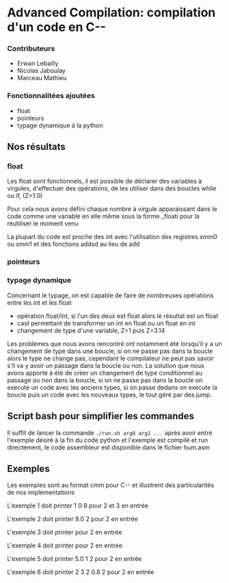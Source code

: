 # Advanced Compilation: compilation d'un code en C--

### Contributeurs

- Erwan Lebailly
- Nicolas Jaboulay
- Marceau Mathieu

### Fonctionnalitées ajoutées

- float
- pointeurs
- typage dynamique à la python


## Nos résultats

### float

Les float sont fonctionnels, il est possible de déclarer des variables à virgules, d'effectuer des opérations, de les utiliser dans des boucles while ou if, (Z>1.0)

Pour cela nous avons défini chaque nombre à virgule apparaissant dans le code comme une variable en elle même sous la forme _floati pour la réutiliser le moment venu

La plupart du code est proche des int avec l'utilisation des registres xmm0 ou xmm1 et des fonctions addsd au lieu de add

### pointeurs

### typage dynamique

Concernant le typage, on est capable de faire de nombreuses opérations entre les int et les float

- opération float/int, si l'un des deux est float alors le résultat est un float
- cast permettant de transformer un int en float ou un float en int
- changement de type d'une variable, Z=1 puis Z=3.14 

Les problèmes que nous avons rencontré ont notamment été lorsqu'il y a un changement de type dans une boucle, si on ne passe pas dans la boucle alors le type ne change pas, cependant le compilateur ne peut pas savoir s'il va y avoir un passage dans la boucle ou non. 
La solution que nous avons apporté à été de créer un changement de type conditionnel au passage ou non dans la boucle, si on ne passe pas dans la boucle on execute un code avec les anciens types, si on passe dedans on execute la boucle puis un code avec les nouveaux types, le tout géré par des jump.


## Script bash pour simplifier les commandes

Il suffit de lancer la commande `./run.sh arg0 arg1 ...` après avoir entré l'exemple désiré à la fin du code python et l'exemple est compilé et run directement, le code assembleur est disponible dans le fichier hum.asm

## Exemples

Les exemples sont au format cmm pour C-- et illustrent des particularités de nos implémentations

L'exemple 1 doit printer 1 0 8 pour 2 et 3 en entrée

L'exemple 2 doit printer 9.0 2 pour 2 en entrée

L'exemple 3 doit printer pour 2 en entrée

L'exemple 4 doit printer pour 2 en entrée

L'exemple 5 doit printer 5.0 1 2 pour 2 en entrée

L'exemple 6 doit printer 2 3 2 0.8 2 pour 2 en entrée
